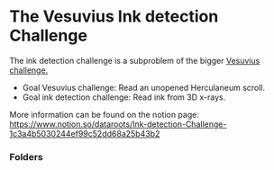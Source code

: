 # The Vesuvius Ink detection Challenge 

The ink detection challenge is a subproblem of the bigger [Vesuvius challenge.](https://scrollprize.org/) 

- Goal Vesuvius challenge: Read an unopened Herculaneum scroll.
- Goal ink detection challenge: Read ink from 3D x-rays.

More information can be found on the notion page: 
https://www.notion.so/dataroots/Ink-detection-Challenge-1c3a4b5030244ef99c52dd68a25b43b2

### Folders
